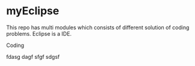 # myEclipse
This repo has multi modules which consists of different solution of coding problems.
Eclipse is a IDE.

Coding

fdasg
dagf
sfgf
sdgsf
